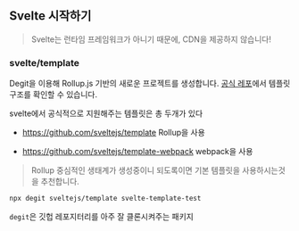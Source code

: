 ## Svelte 시작하기

> Svelte는 런타임 프레임워크가 아니기 때문에, CDN을 제공하지 않습니다!

### svelte/template

Degit을 이용해 Rollup.js 기반의 새로운 프로젝트를 생성합니다.
[공식 레포](https://github.com/sveltejs/template)에서 템플릿 구조를 확인할 수 있습니다.

svelte에서 공식적으로 지원해주는 템플릿은 총 두개가 있다

- https://github.com/sveltejs/template
  Rollup을 사용

- https://github.com/sveltejs/template-webpack
  webpack을 사용

> Rollup 중심적인 생태계가 생성중이니 되도록이면 기본 템플릿을 사용하시는것을 추천합니다.

```sh
npx degit sveltejs/template svelte-template-test
```

`degit`은 깃헙 레포지터리를 아주 잘 클론시켜주는 패키지
